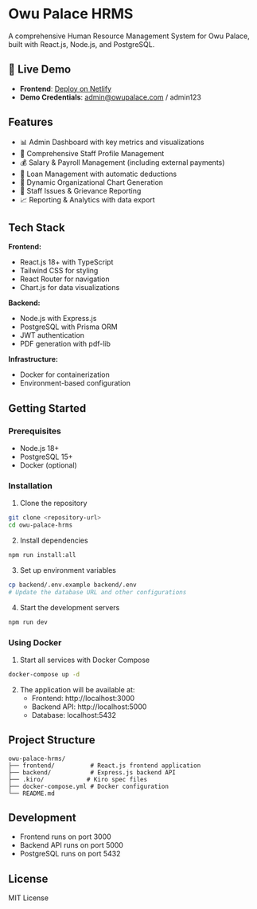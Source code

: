 # Owu Palace HRMS

A comprehensive Human Resource Management System for Owu Palace, built with React.js, Node.js, and PostgreSQL.

## 🚀 Live Demo

- **Frontend**: [Deploy on Netlify](https://app.netlify.com/start/deploy?repository=https://github.com/akinbinufemi/owu-hr)
- **Demo Credentials**: admin@owupalace.com / admin123

## Features

- 📊 Admin Dashboard with key metrics and visualizations
- 👥 Comprehensive Staff Profile Management
- 💰 Salary & Payroll Management (including external payments)
- 🏦 Loan Management with automatic deductions
- 🏢 Dynamic Organizational Chart Generation
- 🎫 Staff Issues & Grievance Reporting
- 📈 Reporting & Analytics with data export

## Tech Stack

**Frontend:**
- React.js 18+ with TypeScript
- Tailwind CSS for styling
- React Router for navigation
- Chart.js for data visualizations

**Backend:**
- Node.js with Express.js
- PostgreSQL with Prisma ORM
- JWT authentication
- PDF generation with pdf-lib

**Infrastructure:**
- Docker for containerization
- Environment-based configuration

## Getting Started

### Prerequisites

- Node.js 18+
- PostgreSQL 15+
- Docker (optional)

### Installation

1. Clone the repository
```bash
git clone <repository-url>
cd owu-palace-hrms
```

2. Install dependencies
```bash
npm run install:all
```

3. Set up environment variables
```bash
cp backend/.env.example backend/.env
# Update the database URL and other configurations
```

4. Start the development servers
```bash
npm run dev
```

### Using Docker

1. Start all services with Docker Compose
```bash
docker-compose up -d
```

2. The application will be available at:
   - Frontend: http://localhost:3000
   - Backend API: http://localhost:5000
   - Database: localhost:5432

## Project Structure

```
owu-palace-hrms/
├── frontend/          # React.js frontend application
├── backend/           # Express.js backend API
├── .kiro/            # Kiro spec files
├── docker-compose.yml # Docker configuration
└── README.md
```

## Development

- Frontend runs on port 3000
- Backend API runs on port 5000
- PostgreSQL runs on port 5432

## License

MIT License